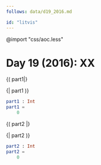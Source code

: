 ```yaml
---
follows: data/d19_2016.md

id: "litvis"
---
```


@import "css/aoc.less"

# Day 19 (2016): XX

{( part1|}

{| part1 )}

```elm {l r}
part1 : Int
part1 =
    0
```

{( part2 |}

{| part2 )}

```elm {l r}
part2 : Int
part2 =
    0
```
